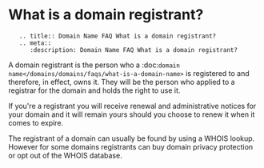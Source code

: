 # What is a domain registrant?

```eval_rst
   .. title:: Domain Name FAQ What is a domain registrant?
   .. meta::
      :description: Domain Name FAQ What is a domain registrant?
```


A domain registrant is the person who a :doc:`domain name</domains/domains/faqs/what-is-a-domain-name>` is registered to and therefore, in effect, owns it. They will be the person who applied to a registrar for the domain and holds the right to use it.


If you're a registrant you will receive renewal and administrative notices for your domain and it will remain yours should you choose to renew it when it comes to expire.


The registrant of a domain can usually be found by using a WHOIS lookup. However for some domains registrants can buy domain privacy protection or opt out of the WHOIS database.

